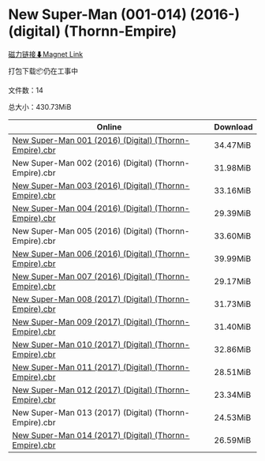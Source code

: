 # New Super-Man (001-014) (2016-) (digital) (Thornn-Empire)

[磁力链接⬇Magnet Link](magnet:?xt=urn:btih:fb57cbb6037e6385810b9a3fad10e15ab3c2b63a&dn=New%20Super-Man%20%28001-014%29%20%282016-%29%20%28digital%29%20%28Thornn-Empire%29)

打包下载📦仍在工事中

文件数：14

总大小：430.73MiB

Online | Download
--- | ---
[New Super-Man 001 (2016) (Digital) (Thornn-Empire).cbr](https://github.com/alicewish/markdown/blob/master/comic/New-Super-Man-001-2016-Digital-Thornn-Empire-cbr.md) | 34.47MiB
New Super-Man 002 (2016) (Digital) (Thornn-Empire).cbr | 31.98MiB
[New Super-Man 003 (2016) (Digital) (Thornn-Empire).cbr](https://github.com/alicewish/markdown/blob/master/comic/New-Super-Man-003-2016-Digital-Thornn-Empire-cbr.md) | 33.16MiB
[New Super-Man 004 (2016) (Digital) (Thornn-Empire).cbr](https://github.com/alicewish/markdown/blob/master/comic/New-Super-Man-004-2016-Digital-Thornn-Empire-cbr.md) | 29.39MiB
New Super-Man 005 (2016) (Digital) (Thornn-Empire).cbr | 33.60MiB
[New Super-Man 006 (2016) (Digital) (Thornn-Empire).cbr](https://github.com/alicewish/markdown/blob/master/comic/New-Super-Man-006-2016-Digital-Thornn-Empire-cbr.md) | 39.99MiB
[New Super-Man 007 (2016) (Digital) (Thornn-Empire).cbr](https://github.com/alicewish/markdown/blob/master/comic/New-Super-Man-007-2016-Digital-Thornn-Empire-cbr.md) | 29.17MiB
[New Super-Man 008 (2017) (Digital) (Thornn-Empire).cbr](https://github.com/alicewish/markdown/blob/master/comic/New-Super-Man-008-2017-Digital-Thornn-Empire-cbr.md) | 31.73MiB
[New Super-Man 009 (2017) (Digital) (Thornn-Empire).cbr](https://github.com/alicewish/markdown/blob/master/comic/New-Super-Man-009-2017-Digital-Thornn-Empire-cbr.md) | 31.40MiB
[New Super-Man 010 (2017) (Digital) (Thornn-Empire).cbr](https://github.com/alicewish/markdown/blob/master/comic/New-Super-Man-010-2017-Digital-Thornn-Empire-cbr.md) | 32.86MiB
[New Super-Man 011 (2017) (Digital) (Thornn-Empire).cbr](https://github.com/alicewish/markdown/blob/master/comic/New-Super-Man-011-2017-Digital-Thornn-Empire-cbr.md) | 28.51MiB
[New Super-Man 012 (2017) (Digital) (Thornn-Empire).cbr](https://github.com/alicewish/markdown/blob/master/comic/New-Super-Man-012-2017-Digital-Thornn-Empire-cbr.md) | 23.34MiB
New Super-Man 013 (2017) (Digital) (Thornn-Empire).cbr | 24.53MiB
[New Super-Man 014 (2017) (Digital) (Thornn-Empire).cbr](https://github.com/alicewish/markdown/blob/master/comic/New-Super-Man-014-2017-Digital-Thornn-Empire-cbr.md) | 26.59MiB